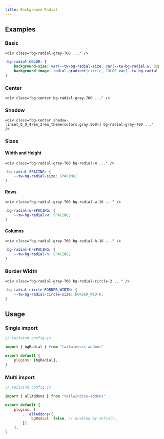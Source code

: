 ```yaml
---
title: Background Radial
---
```


<script>
    import Preview from "$lib/components/Preview.svelte"
</script>

## Examples

### Basic

<Preview useGrid={false}>
    <div class="h-32 bg-radial-gray-700"></div>
</Preview>

<!-- prettier-ignore -->
```svelte /bg-radial-gray-700/
<div class="bg-radial-gray-700 ..." />
```

<!-- prettier-ignore -->
```css
.bg-radial-COLOR: {
    background-size: var(--tw-bg-radial-size, var(--tw-bg-radial-w, 32px)) var(--tw-bg-radial-size, var(--tw-bg-radial-h, 32px));
    background-image: radial-gradient(circle, COLOR var(--tw-bg-radial-circle-size, 1px), transparent 0px);
}
```

### Center

<Preview useGrid={false}>
    <div class="h-32 bg-radial-gray-700 bg-center"></div>
</Preview>

<!-- prettier-ignore -->
```svelte /bg-center/
<div class="bg-center bg-radial-gray-700 ..." />
```

### Shadow

<Preview useGrid={false}>
    <div class="h-32 bg-radial-gray-700 bg-center shadow-[inset_0_0_4rem_2rem_theme(colors.gray.900)]"></div>
</Preview>

<!-- prettier-ignore -->
```svelte /shadow-[inset_0_0_4rem_2rem_theme(colors.gray.900)]/
<div class="bg-center shadow-[inset_0_0_4rem_2rem_theme(colors.gray.900)] bg-radial-gray-700 ..." />
```

### Sizes

#### Width and Height

<Preview useGrid={false}>
    <div class="h-32 bg-radial-gray-700 bg-radial-4"></div>
</Preview>

<!-- prettier-ignore -->
```svelte /bg-radial-4/
<div class="bg-radial-gray-700 bg-radial-4 ..." />
```

```css
.bg-radial-SPACING: {
    --tw-bg-radial-size: SPACING;
}
```

#### Rows

<Preview useGrid={false}>
    <div class="h-32 bg-radial-gray-700 bg-radial-w-16"></div>
</Preview>

<!-- prettier-ignore -->
```svelte /bg-radial-w-16/
<div class="bg-radial-gray-700 bg-radial-w-16 ..." />
```

```css
.bg-radial-w-SPACING: {
    --tw-bg-radial-w: SPACING;
}
```

#### Columns

<Preview useGrid={false}>
    <div class="h-32 bg-radial-gray-700 bg-radial-h-16"></div>
</Preview>

<!-- prettier-ignore -->
```svelte /bg-radial-h-16/
<div class="bg-radial-gray-700 bg-radial-h-16 ..." />
```

```css
.bg-radial-h-SPACING: {
    --tw-bg-radial-h: SPACING;
}
```

### Border Width

<Preview useGrid={false}>
    <div class="h-32 bg-radial-gray-700 bg-radial-circle-2"></div>
</Preview>

<!-- prettier-ignore -->
```svelte /bg-radial-circle-2/
<div class="bg-radial-gray-700 bg-radial-circle-2 ..." />
```

```css
.bg-radial-circle-BORDER_WIDTH: {
    --tw-bg-radial-circle-size: BORDER_WIDTH;
}
```

## Usage

### Single import

```js
// tailwind.config.js

import { bgRadial } from "tailwindcss-addons"

export default {
    plugins: [bgRadial],
}
```

### Multi import

```js
// tailwind.config.js

import { allAddons } from "tailwindcss-addons"

export default {
    plugins: [
        ...allAddons({
            bgRadial: false, // Enabled by default.
        }),
    ],
}
```
